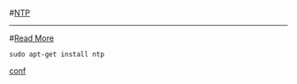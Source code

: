 #[NTP](https://wiki.debian.org/NTP)

---

#[Read More](https://timetoolsltd.com/information/public-ntp-server/)

```
sudo apt-get install ntp
```
[conf](https://github.com/universalbit-dev/universalbit-dev/blob/main/ntp/ntp.conf)




